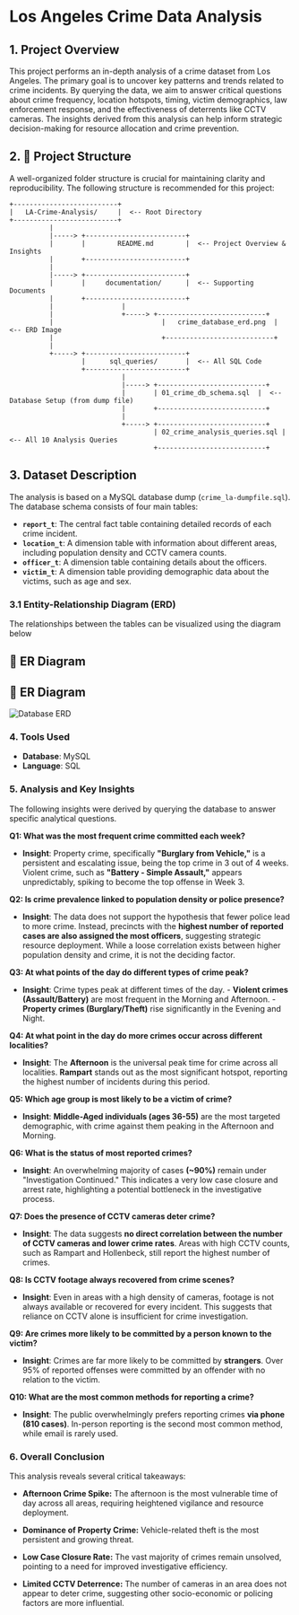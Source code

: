 # Los Angeles Crime Data Analysis

## 1. Project Overview
This project performs an in-depth analysis of a crime dataset from Los Angeles. The primary goal is to uncover key patterns and trends related to crime incidents. By querying the data, we aim to answer critical questions about crime frequency, location hotspots, timing, victim demographics, law enforcement response, and the effectiveness of deterrents like CCTV cameras. The insights derived from this analysis can help inform strategic decision-making for resource allocation and crime prevention.

## 2. 📂 Project Structure
A well-organized folder structure is crucial for maintaining clarity and reproducibility. The following structure is recommended for this project:
```
+--------------------------+
|   LA-Crime-Analysis/     |  <-- Root Directory
+--------------------------+
          |
          |-----> +-------------------------+
          |       |        README.md        |  <-- Project Overview & Insights
          |       +-------------------------+
          |
          |-----> +-------------------------+
          |       |     documentation/      |  <-- Supporting Documents
          |       +-------------------------+
          |                 |
          |                 +-----> +---------------------------+
          |                           |   crime_database_erd.png  |  <-- ERD Image
          |                           +---------------------------+
          |
          +-----> +-------------------------+
                  |      sql_queries/       |  <-- All SQL Code
                  +-------------------------+
                            |
                            |-----> +---------------------------+
                            |       | 01_crime_db_schema.sql  |  <-- Database Setup (from dump file)
                            |       +---------------------------+
                            |
                            +-----> +---------------------------+
                                    | 02_crime_analysis_queries.sql |  <-- All 10 Analysis Queries
                                    +---------------------------+

```
## 3. Dataset Description
The analysis is based on a MySQL database dump (`crime_la-dumpfile.sql`). The database schema consists of four main tables:

* **`report_t`**: The central fact table containing detailed records of each crime incident.
* **`location_t`**: A dimension table with information about different areas, including population density and CCTV camera counts.
* **`officer_t`**: A dimension table containing details about the officers.
* **`victim_t`**: A dimension table providing demographic data about the victims, such as age and sex.

### 3.1 Entity-Relationship Diagram (ERD)
The relationships between the tables can be visualized using the diagram below

## 📌 ER Diagram

## 📌 ER Diagram

![Database ERD](C:\Users\reshm\Downloads\ERD.png)




### 4. Tools Used
- **Database**: MySQL
- **Language**: SQL

### 5. Analysis and Key Insights
The following insights were derived by querying the database to answer specific analytical questions.

**Q1: What was the most frequent crime committed each week?**
   - **Insight**: Property crime, specifically **"Burglary from Vehicle,"** is a persistent and escalating issue, being the top crime in 3 out of 4 weeks. Violent crime, such as **"Battery - Simple Assault,"** appears unpredictably, spiking to become the top offense in Week 3.

**Q2: Is crime prevalence linked to population density or police presence?**
  - **Insight**: The data does not support the hypothesis that fewer police lead to more crime. Instead, precincts with the **highest number of reported cases are also assigned the most officers**, suggesting strategic resource deployment. While a loose correlation exists between higher population density and crime, it is not the deciding factor.

**Q3: At what points of the day do different types of crime peak?**
  - **Insight**: Crime types peak at different times of the day.
         - **Violent crimes (Assault/Battery)** are most frequent in the Morning and Afternoon.
         - **Property crimes (Burglary/Theft)** rise significantly in the Evening and Night.

**Q4: At what point in the day do more crimes occur across different localities?**
  - **Insight**: The **Afternoon** is the universal peak time for crime across all localities. **Rampart** stands out as the most significant hotspot, reporting the highest number of incidents during this period.

**Q5: Which age group is most likely to be a victim of crime?**
 - **Insight**: **Middle-Aged individuals (ages 36-55)** are the most targeted demographic, with crime against them peaking in the Afternoon and Morning.

**Q6: What is the status of most reported crimes?**
  - **Insight**: An overwhelming majority of cases **(~90%)** remain under "Investigation Continued." This indicates a very low case closure and arrest rate, highlighting a potential bottleneck in the investigative process.

**Q7: Does the presence of CCTV cameras deter crime?**
  - **Insight**: The data suggests **no direct correlation between the number of CCTV cameras and lower crime rates**. Areas with high CCTV counts, such as Rampart and Hollenbeck, still report the highest number of crimes.

**Q8: Is CCTV footage always recovered from crime scenes?**
 - **Insight**: Even in areas with a high density of cameras, footage is not always available or recovered for every incident. This suggests that reliance on CCTV alone is insufficient for crime investigation.

**Q9: Are crimes more likely to be committed by a person known to the victim?**
 - **Insight**: Crimes are far more likely to be committed by **strangers**. Over 95% of reported offenses were committed by an offender with no relation to the victim.

**Q10: What are the most common methods for reporting a crime?**
- **Insight**: The public overwhelmingly prefers reporting crimes **via phone (810 cases)**. In-person reporting is the second most common method, while email is rarely used.

### 6. Overall Conclusion

This analysis reveals several critical takeaways:

* **Afternoon Crime Spike:** The afternoon is the most vulnerable time of day across all areas, requiring heightened vigilance and resource deployment.

* **Dominance of Property Crime:** Vehicle-related theft is the most persistent and growing threat.

* **Low Case Closure Rate:** The vast majority of crimes remain unsolved, pointing to a need for improved investigative efficiency.

* **Limited CCTV Deterrence:** The number of cameras in an area does not appear to deter crime, suggesting other socio-economic or policing factors are more influential.



